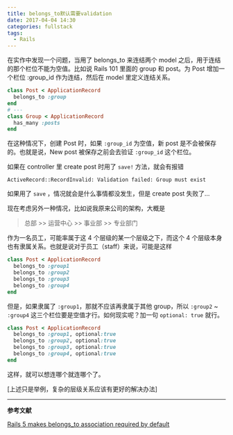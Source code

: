 ```yaml
---
title: belongs_to默认需要validation
date: 2017-04-04 14:30
categories: fullstack
tags:
  - Rails
---
```


在实作中发现一个问题，当用了 belongs_to 来连结两个 model 之后，用于连结的那个栏位不能为空值。比如说 Rails 101 里面的 group 和 post。为 Post 增加一个栏位 :group_id 作为连结，然后在 model 里定义连结关系。

```ruby
class Post < ApplicationRecord
  belongs_to :group
end
# ---
class Group < ApplicationRecord
  has_many :posts
end
```

在这种情况下，创建 Post 时，如果 `:group_id` 为空值，新 post 是不会被保存的。也就是说，New post 被保存之前会去验证 `:group_id` 这个栏位。

如果在 controller 里 create post 时用了 `save!` 方法，就会有报错

```
ActiveRecord::RecordInvalid: Validation failed: Group must exist
```

如果用了 `save` ，情况就会是什么事情都没发生，但是 create post 失败了…

现在考虑另外一种情况，比如说我原来公司的架构，大概是

> 总部 >> 运营中心 >> 事业部 >> 专业部门

作为一名员工，可能率属于这 4 个层级的某一个层级之下，而这个 4 个层级本身也有隶属关系。也就是说对于员工（staff）来说，可能是这样

```ruby
class Post < ApplicationRecord
  belongs_to :group1
  belongs_to :group2
  belongs_to :group3
  belongs_to :group4
end
```

但是，如果隶属了 `:group1`，那就不应该再隶属于其他 group，所以 `:group2` ~ `:group4` 这三个栏位要是空值才行。如何现实呢？加一句 `optional: true` 就行。

```ruby
class Post < ApplicationRecord
  belongs_to :group1, optional:true
  belongs_to :group2, optional:true
  belongs_to :group3, optional:true
  belongs_to :group4, optional:true
end
```

这样，就可以想连哪个就连哪个了。

[上述只是举例，复杂的层级关系应该有更好的解决办法]

---

**参考文献**

[Rails 5 makes belongs_to association required by default](http://blog.bigbinary.com/2016/02/15/rails-5-makes-belong-to-association-required-by-default.html)